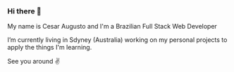 ### Hi there 👋

My name is Cesar Augusto and I'm a Brazilian Full Stack Web Developer

I’m currently living in Sdyney (Australia) working on my personal projects to apply the things I'm learning. 

See you around ✌
